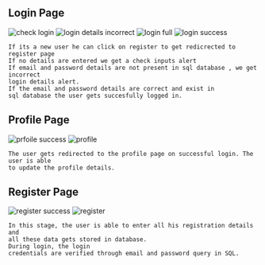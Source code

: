 ## Login Page

![check login](https://user-images.githubusercontent.com/130310215/230828256-b27c36a8-eb03-47df-aee4-7b2fcfcd5f90.png)
![login details incorrect](https://user-images.githubusercontent.com/130310215/230828268-5ea0bd7d-1160-43db-a74c-baf5acdd9213.png)
![login full](https://user-images.githubusercontent.com/130310215/230828277-258bd8f0-d9ac-4ee1-84ea-a9a35ff9f1f2.png)
![login success](https://user-images.githubusercontent.com/130310215/230828286-27eb8f26-108e-42f8-b295-1a1eb431f1d9.png)

```text
If its a new user he can click on register to get redicrected to register page
If no details are entered we get a check inputs alert
If email and password details are not present in sql database , we get incorrect 
login details alert.
If the email and password details are correct and exist in  
sql database the user gets succesfully logged in.
```

## Profile Page

![prfoile success](https://user-images.githubusercontent.com/130310215/230828289-b3448eaf-1aa0-4739-9ab0-c0c59e9d097a.png)
![profile](https://user-images.githubusercontent.com/130310215/230828293-79299ff0-2558-4159-b5d7-a85b3985786b.png)

```text
The user gets redirected to the profile page on successful login. The user is able
to update the profile details.
```

## Register Page

![register success](https://user-images.githubusercontent.com/130310215/230828297-665e1b6d-79b5-4802-bdd6-e5578fa17554.png)
![register](https://user-images.githubusercontent.com/130310215/230828301-0445d543-eb7e-488f-82ad-7f472af0c199.png)

```text
In this stage, the user is able to enter all his registration details and 
all these data gets stored in database. 
During login, the login 
credentials are verified through email and password query in SQL. 
```